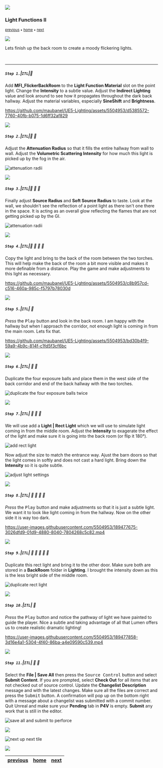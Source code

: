 ![](../images/line3.png)

### Light Functions II

<sub>[previous](../light-functions/README.md#user-content-light-functions) • [home](../README.md#user-content-ue5-lighting) • [next](../baked-lighting/README.md#user-content-baked-lighting)</sub>

![](../images/line3.png)

Lets finish up the back room to create a moody flickering lights.

<br>

---


##### `Step 1.`\|`ITL`|:small_blue_diamond:

Add **MFI_FlickerBackRoom** to the **Light Function Material** slot on the point light.  Change the **Intensity** to a subtle value. Adjust the **Indirect Lighting** value and look around to see how it propagates throughout the dark back hallway. Adjust the material variables, especially **SineShift** and **Brightness**.

https://github.com/maubanel/UE5-Lighting/assets/5504953/d5385572-7760-40fb-b075-1d6ff32af829

![](../images/line2.png)

##### `Step 2.`\|`ITL`|:small_blue_diamond: :small_blue_diamond: 

Adjust the **Attenuation Radius** so that it fills the entire hallway from wall to wall.  Adjust the **Volumetric Scattering Intensity** for how much this light is picked up by the fog in the air.  

![attenuation radii](images/attRad.png)


![](../images/line2.png)

##### `Step 3.`\|`ITL`|:small_blue_diamond: :small_blue_diamond: :small_blue_diamond:

Finally adjust **Source Radius** and **Soft Source Radius** to taste. Look at the wall, we shouldn't see the reflection of a point light as there isn't one there in the space.  It is acting as an overall glow reflecting the flames that are not getting picked up by the GI.

![attenuation radii](images/attRadii.png)


![](../images/line2.png)

##### `Step 4.`\|`ITL`|:small_blue_diamond: :small_blue_diamond: :small_blue_diamond: :small_blue_diamond:

Copy the light and bring to the back of the room between the two torches.  This will help make the back of the room a bit more visible and makes it more definable from a distance. Play the game and make adjustments to this light as necessary.

https://github.com/maubanel/UE5-Lighting/assets/5504953/c8b957cd-c516-460a-985c-f5797b78030d

![](../images/line2.png)

##### `Step 5.`\|`ITL`| :small_orange_diamond:

*Press* the <kbd>Play</kbd> button and look in the back room.  I am happy with the hallway but when I approach the corridor, not enough light is coming in from the main room.  Lets fix that.

https://github.com/maubanel/UE5-Lighting/assets/5504953/bd30b4f9-59a9-4b9c-814f-c1fd5f3cf6bc

![](../images/line2.png)

##### `Step 6.`\|`ITL`| :small_orange_diamond: :small_blue_diamond:

Duplicate the four exposure balls and place them in the west side of the back corridor and end of the back hallway with the two torches.  

![duplicate the four exposure balls twice](images/dupeExposureBalls.png)

![](../images/line2.png)

##### `Step 7.`\|`ITL`| :small_orange_diamond: :small_blue_diamond: :small_blue_diamond:

We will use add a **Light | Rect Light** which we will use to simulate light coming in from the middle room.  Adjust the **Intensity** to exagerate the effect of the light and make sure it is going into the back room (or flip it 180°).

![add rect light](images/addRectLight.png)

Now adjust the size to match the entrance way.  Ajust the barn doors so that the light comes in softly  and does not cast a hard light.  Bring down the **Intensity** so it is quite subtle.

![adjust light settings](images/adjustSizeIntensity.png)

![](../images/line2.png)

##### `Step 8.`\|`ITL`| :small_orange_diamond: :small_blue_diamond: :small_blue_diamond: :small_blue_diamond:

*Press* the <kbd>Play</kbd> button and make adjustments so that it is just a subtle light.  We want it to look like light coming in from the hallway.  Now on the other side it is way too dark.

https://user-images.githubusercontent.com/5504953/189477675-3026dfd9-01d9-4880-8040-7804268c5c82.mp4

![](../images/line2.png)

##### `Step 9.`\|`ITL`| :small_orange_diamond: :small_blue_diamond: :small_blue_diamond: :small_blue_diamond: :small_blue_diamond:

Duplicate this rect light and bring it to the other door.  Make sure both are stored in a **BackRoom** folder in **Lighting**.  I brought the intensity down as this is the less bright side of the middle room.

![duplicate rect light](images/dupeAndCopy.png)

![](../images/line2.png)

##### `Step 10.`\|`ITL`| :large_blue_diamond:

*Press* the <kbd>Play</kbd> button and notice the pathway of light we have painted to guide the player.  Nice a subtle and taking advantage of all that Lumen offers us to create realistic dramatic lighting!

https://user-images.githubusercontent.com/5504953/189477858-3d16e4a1-5304-4f40-86ba-a4e09590c539.mp4

![](../images/line2.png)

##### `Step 11.`\|`ITL`| :large_blue_diamond: :small_blue_diamond: 

Select the **File | Save All** then press the <kbd>Source Control</kbd> button and select **Submit Content**.  If you are prompted, select **Check Out** for all items that are not checked out of source control. Update the **Changelist Description** message and with the latest changes. Make sure all the files are correct and press the <kbd>Submit</kbd> button. A confirmation will pop up on the bottom right with a message about a changelist was submitted with a commit number. Quit Unreal and make sure your **Pending** tab in **P4V** is empty. **Submit** any work that is still in the editor.

![save all and submit to perforce](images/submitP4.png)


![](../images/line.png)

<!-- <img src="https://via.placeholder.com/1000x100/45D7CA/000000/?text=Next Up - Baked Lighting"> -->
![next up next tile](images/banner.png)

![](../images/line.png)

| [previous](../light-functions/README.md#user-content-light-functions)| [home](../README.md#user-content-ue5-lighting) | [next](../baked-lighting/README.md#user-content-baked-lighting)|
|---|---|---|
